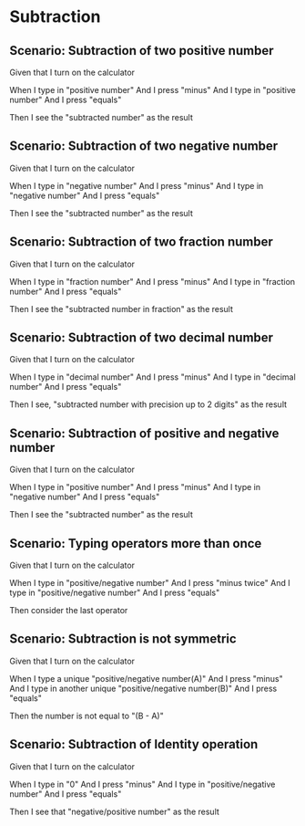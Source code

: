 # Subtraction

## Scenario: Subtraction of two positive number
  
  Given that I turn on the calculator
  
  When I type in "positive number"
  And I press "minus"
  And I type in "positive number"
  And I press "equals"
  
  Then I see the "subtracted number" as the result

## Scenario: Subtraction of two negative number
  
  Given that I turn on the calculator
  
  When I type in "negative number"
  And I press "minus"
  And I type in "negative number"
  And I press "equals"
  
  Then I see the "subtracted number" as the result

## Scenario: Subtraction of two fraction number
  
  Given that I turn on the calculator
  
  When I type in "fraction number"
  And I press "minus"
  And I type in "fraction number"
  And I press "equals"
  
  Then I see the "subtracted number in fraction" as the result

## Scenario: Subtraction of two decimal number
  
  Given that I turn on the calculator
  
  When I type in "decimal number"
  And I press "minus"
  And I type in "decimal number"
  And I press "equals"
  
  Then I see, "subtracted number with precision up to 2 digits" as the result

## Scenario: Subtraction of positive and negative number
  
  Given that I turn on the calculator
  
  When I type in "positive number"
  And I press "minus"
  And I type in "negative number"
  And I press "equals"
  
  Then I see the "subtracted number" as the result

## Scenario: Typing operators more than once
  
  Given that I turn on the calculator
  
  When I type in "positive/negative number"
  And I press "minus twice"
  And I type in "positive/negative number"
  And I press "equals"
  
  Then consider the last operator

## Scenario: Subtraction is not symmetric
  
  Given that I turn on the calculator
  
  When I type a unique "positive/negative number(A)"
  And I press "minus"
  And I type in another unique "positive/negative number(B)"
  And I press "equals"
  
  Then the number is not equal to "(B - A)"

## Scenario: Subtraction of Identity operation
  
  Given that I turn on the calculator
  
  When I type in "0"
  And I press "minus"
  And I type in "positive/negative number"
  And I press "equals"
  
  Then I see that "negative/positive number" as the result

